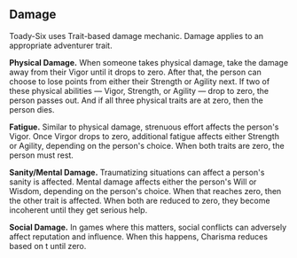 ## Damage

Toady-Six uses Trait-based damage mechanic. Damage applies to an appropriate adventurer trait.

**Physical Damage.** When someone takes physical damage, take the damage away from their Vigor until it drops to zero. After that, the person can choose to lose points from either their Strength or Agility next. If two of these physical abilities — Vigor, Strength, or Agility — drop to zero, the person passes out. And if all three physical traits are at zero, then the person dies.

**Fatigue.** Similar to physical damage, strenuous effort affects the person's Vigor. Once Virgor drops to zero, additional fatigue affects either Strength or Agility, depending on the person's choice. When both traits are zero, the person must rest.

**Sanity/Mental Damage.** Traumatizing situations can affect a person's sanity is affected. Mental damage affects either the person's Will or Wisdom, depending on the person's choice. When that reaches zero, then the other trait is affected. When both are reduced to zero, they become incoherent until they get serious help.

**Social Damage.** In games where this matters, social conflicts can adversely affect reputation and influence. When this happens, Charisma reduces based on t until zero.

